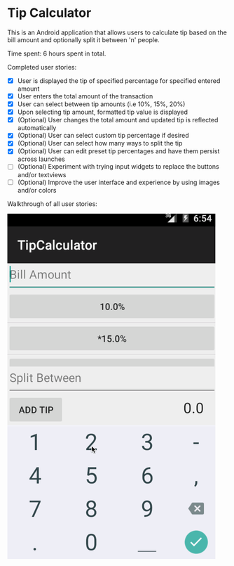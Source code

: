 # Tip Calculator

This is an Android application that allows users to calculate tip based on the bill amount and optionally split it between 'n' people.

Time spent: 6 hours spent in total.

Completed user stories:

 * [x] User is displayed the tip of specified percentage for specified entered amount
 * [x] User enters the total amount of the transaction
 * [x] User can select between tip amounts (i.e 10%, 15%, 20%)
 * [x] Upon selecting tip amount, formatted tip value is displayed
 * [x] (Optional) User changes the total amount and updated tip is reflected automatically
 * [x] (Optional) User can select custom tip percentage if desired
 * [x] (Optional) User can select how many ways to split the tip
 * [x] (Optional) User can edit preset tip percentages and have them persist across launches
 * [ ] (Optional) Experiment with trying input widgets to replace the buttons and/or textviews
 * [ ] (Optional) Improve the user interface and experience by using images and/or colors
 
Walkthrough of all user stories:

![Video Walkthrough](tipCalc_demo.gif)

